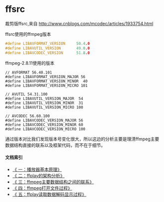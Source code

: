 # ffsrc
裁剪版ffsrc,来自   http://www.cnblogs.com/mcodec/articles/1933754.html

ffsrc使用的ffmpeg版本

```c
#define LIBAVFORMAT_VERSION     50.4.0
#define LIBAVUTIL_VERSION       49.0.0
#define LIBAVCODEC_VERSION      51.8.0
```

ffmpeg-2.8.11使用的版本

```
// AVFORMAT 56.40.101
#define LIBAVFORMAT_VERSION_MAJOR 56
#define LIBAVFORMAT_VERSION_MINOR  40
#define LIBAVFORMAT_VERSION_MICRO 101

// AVUTIL 54.31.100
#define LIBAVUTIL_VERSION_MAJOR  54
#define LIBAVUTIL_VERSION_MINOR  31
#define LIBAVUTIL_VERSION_MICRO 100

// AVCODEC 56.60.100
#define LIBAVCODEC_VERSION_MAJOR 56
#define LIBAVCODEC_VERSION_MINOR 60
#define LIBAVCODEC_VERSION_MICRO 100
```

通过版本对比我们发现版本号变化很大，所以这边的分析主要是理清ffmpeg主要数据结构直接的联系以及框架代码，而不在于细节。

#### 文档索引

+ [《 一：播放器基本原理》](./docs/一：播放器基本原理.md)
+ [《 二：ffplay的架构分析》](./docs/二：ffplay的架构分析.md)
+ [《 三：ffmpeg主要数据结构之间的联系》](./docs/三：ffmpeg主要数据结构之间的联系.md)
+ [《 四：ffmpeg打开文件过程》](./docs/四：ffmpeg打开文件过程.md)
+ [《 五：ffplay读取数据解码显示过程》](./docs/五：ffplay读取数据解码显示过程.md)



